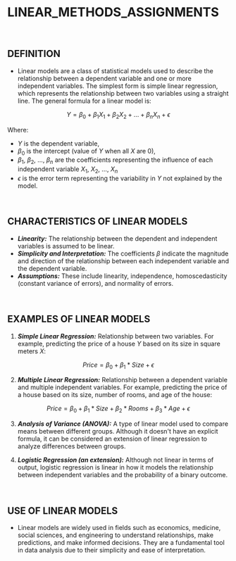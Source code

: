# LINEAR_METHODS_ASSIGNMENTS

<br>

## DEFINITION

- Linear models are a class of statistical models used to describe the relationship between a dependent variable and one or more independent variables. The simplest form is simple linear regression, which represents the relationship between two variables using a straight line. The general formula for a linear model is:

$$
Y = \beta_0 + \beta_1 X_1 + \beta_2 X_2 + \ldots + \beta_n X_n + \epsilon
$$

Where:

- $Y$ is the dependent variable,
- $\beta_0$ is the intercept (value of $Y$ when all $X$ are 0),
- $\beta_1$, $\beta_2$, $\ldots$, $\beta_n$ are the coefficients representing the influence of each independent variable $X_1$, $X_2$, $\ldots$, $X_n$
- $\epsilon$ is the error term representing the variability in $Y$ not explained by the model.

<br>

## CHARACTERISTICS OF LINEAR MODELS

- ***Linearity:*** The relationship between the dependent and independent variables is assumed to be linear.
- ***Simplicity and Interpretation:*** The coefficients $\beta$ indicate the magnitude and direction of the relationship between each independent variable and the dependent variable.
- ***Assumptions:*** These include linearity, independence, homoscedasticity (constant variance of errors), and normality of errors.

<br>

## EXAMPLES OF LINEAR MODELS

1. ***Simple Linear Regression:*** Relationship between two variables. For example, predicting the price of a house $Y$ based on its size in square meters $X$:

$$
Price = \beta_0 + \beta_1*Size + \epsilon
$$

2. ***Multiple Linear Regression:*** Relationship between a dependent variable and multiple independent variables. For example, predicting the price of a house based on its size, number of rooms, and age of the house:

$$
Price = \beta_0 + \beta_1*Size + \beta_2*Rooms + \beta_3*Age + \epsilon
$$

3. ***Analysis of Variance (ANOVA):*** A type of linear model used to compare means between different groups. Although it doesn't have an explicit formula, it can be considered an extension of linear regression to analyze differences between groups.

4. ***Logistic Regression (an extension):*** Although not linear in terms of output, logistic regression is linear in how it models the relationship between independent variables and the probability of a binary outcome.

<br>

## USE OF LINEAR MODELS

- Linear models are widely used in fields such as economics, medicine, social sciences, and engineering to understand relationships, make predictions, and make informed decisions. They are a fundamental tool in data analysis due to their simplicity and ease of interpretation.